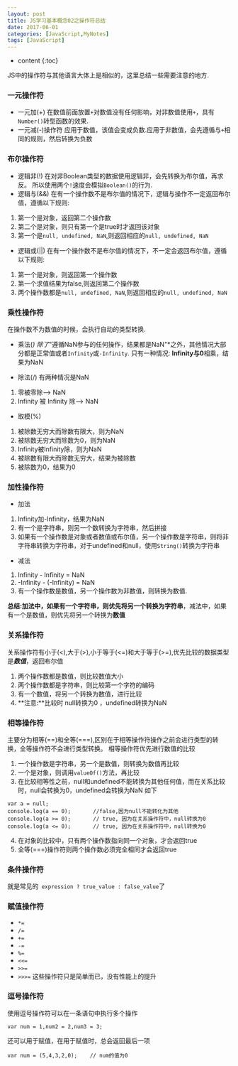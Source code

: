 ```yaml
---
layout: post
title: JS学习基本概念02之操作符总结
date: 2017-06-01
categories: [JavaScript,MyNotes]
tags: [JavaScript]
---
```


* content
{:toc}

JS中的操作符与其他语言大体上是相似的，这里总结一些需要注意的地方.
<!-- more -->
### 一元操作符
- 一元加(+)
 在数值前面放置``+``对数值没有任何影响，对非数值使用``+``，具有``Number()``转型函数的效果.
- 一元减(-)操作符
 应用于数值，该值会变成负数.应用于非数值，会先遵循与``+``相同的规则，然后转换为负数

### 布尔操作符
- 逻辑非(!)
 在对非Boolean类型的数据使用逻辑非，会先转换为布尔值，再求反。
 所以使用两个``!``速度会模拟``Boolean()``的行为.
- 逻辑与(&&)
 在有一个操作数不是布尔值的情况下，逻辑与操作不一定返回布尔值，遵循以下规则:
 1. 第一个是对象，返回第二个操作数
 2. 第二个是对象，则只有第一个是true时才返回该对象
 3. 第一个是``null, undefined, NaN``,则返回相应的``null, undefined, NaN``
- 逻辑或(||)
 在有一个操作数不是布尔值的情况下，不一定会返回布尔值，遵循以下规则:
 1. 第一个是对象，则返回第一个操作数
 2. 第一个求值结果为false,则返回第二个操作数
 3. 两个操作数都是``null, undefined, NaN``,则返回相应的``null, undefined, NaN``

### 乘性操作符
在操作数不为数值的时候，会执行自动的类型转换.

- 乘法(*)
 除了*"遵循NaN参与的任何操作，结果都是NaN"*之外，其他情况大部分都是正常值或者``Infinity``或``-Infinity``.
 只有一种情况: **Infinity与0**相乘，结果为NaN

- 除法(/)
 有两种情况是NaN
 1. 零被零除--> NaN
 2. Infinity 被 Infinity 除--> NaN


- 取模(%)
 1. 被除数无穷大而除数有限大，则为NaN
 2. 被除数无穷大而除数为0，则为NaN
 3. Infinity被Infinity除，则为NaN
 4. 被除数有限大而除数无穷大，结果为被除数
 5. 被除数为0，结果为0

### 加性操作符

- 加法
 1. Infinity加-Infinity，结果为NaN
 2. 有一个是字符串，则另一个数转换为字符串，然后拼接
 3. 如果有一个操作数是对象或者数值或布尔值，另一个操作数是字符串，则将非字符串转换为字符串，对于undefined和null，使用``String()``转换为字符串

- 减法
 1. Infinity - Infinity = NaN
 2. -Infinity - (-Infinity) = NaN
 3. 有一个操作数是数值，另一个操作数为非数值，则转换为数值.

 **总结:**加法中，如果有一个字符串，则优先将另一个转换为**字符串**，减法中，如果有一个是数值，则优先将另一个转换为**数值**

### 关系操作符
关系操作符有小于(<),大于(>),小于等于(<=)和大于等于(>=),优先比较的数据类型是***数值***，返回布尔值

1. 两个操作数都是数值，则比较数值大小
2. 两个操作数都是字符串，则比较第一个字符的编码
3. 有一个数值，将另一个转换为数值，进行比较
4. **注意:**比较时 null转换为0 ，undefined转换为NaN

### 相等操作符

主要分为相等(==)和全等(===),区别在于相等操作符操作之前会进行类型的转换，全等操作符不会进行类型转换。
相等操作符优先进行数值的比较

1. 一个操作数是字符串，另一个是数值，则转换为数值再比较
2. 一个是对象，则调用``valueOf()``方法，再比较
3. 在比较相等性之前，null和undefined不能转换为其他任何值，而在关系比较时，null会转换为0，undefined会转换为NaN
  如下
  ```
  var a = null;
  console.log(a == 0);       //false,因为null不能转化为其他
  console.log(a >= 0);       // true, 因为在关系操作符中，null转换为0
  console.log(a <= 0);       // true, 因为在关系操作符中，null转换为0
  ```

4. 在对象的比较中，只有两个操作数指向同一个对象，才会返回true
5. 全等(===)操作符则两个操作数必须完全相同才会返回true

### 条件操作符

就是常见的`` expression ? true_value : false_value``了

### 赋值操作符
- ``*=``
- ``/=``
- ``+=``
- ``-=``
- ``%=``
- ``<<=``
- ``>>=``
- ``>>>=``
这些操作符只是简单而已，没有性能上的提升

### 逗号操作符
使用逗号操作符可以在一条语句中执行多个操作
```
var num = 1,num2 = 2,num3 = 3;
```
还可以用于赋值，在用于赋值时，总会返回最后一项
```
var num = (5,4,3,2,0);    // num的值为0
```
